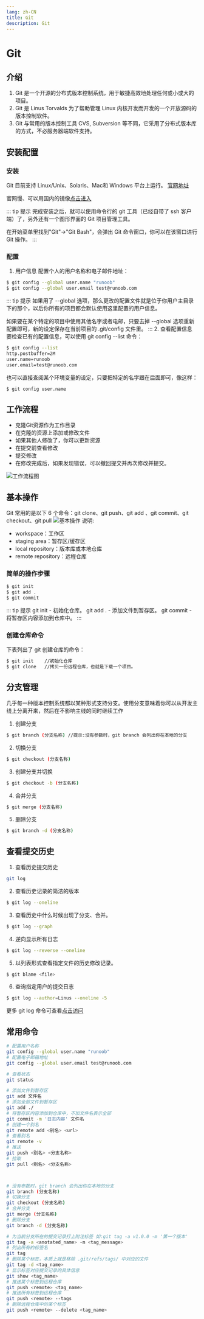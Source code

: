 ```yaml
---
lang: zh-CN
title: Git
description: Git
---
```


# Git
## 介绍
1. Git 是一个开源的分布式版本控制系统，用于敏捷高效地处理任何或小或大的项目。
2. Git 是 Linus Torvalds 为了帮助管理 Linux 内核开发而开发的一个开放源码的版本控制软件。
3. Git 与常用的版本控制工具 CVS, Subversion 等不同，它采用了分布式版本库的方式，不必服务器端软件支持。
## 安装配置
### 安装
Git 目前支持 Linux/Unix、Solaris、Mac和 Windows 平台上运行。
[官网地址](http://git-scm.com/downloads/)

官网慢、可以用国内的镜像[点击进入](https://npm.taobao.org/mirrors/git-for-windows/)

::: tip  提示
完成安装之后，就可以使用命令行的 git 工具（已经自带了 ssh 客户端）了，另外还有一个图形界面的 Git 项目管理工具。

在开始菜单里找到"Git"->"Git Bash"，会弹出 Git 命令窗口，你可以在该窗口进行 Git 操作。
:::
### 配置
1. 用户信息
配置个人的用户名称和电子邮件地址：
``` sh
$ git config --global user.name "runoob"
$ git config --global user.email test@runoob.com
```
::: tip 提示
如果用了 --global 选项，那么更改的配置文件就是位于你用户主目录下的那个，以后你所有的项目都会默认使用这里配置的用户信息。

如果要在某个特定的项目中使用其他名字或者电邮，只要去掉 --global 选项重新配置即可，新的设定保存在当前项目的 .git/config 文件里。
:::
2. 查看配置信息
要检查已有的配置信息，可以使用 git config --list 命令：
``` sh
$ git config --list
http.postbuffer=2M
user.name=runoob
user.email=test@runoob.com
```
也可以直接查阅某个环境变量的设定，只要把特定的名字跟在后面即可，像这样：
``` sh
$ git config user.name
```
## 工作流程
- 克隆Git资源作为工作目录
- 在克隆的资源上添加或修改文件
- 如果其他人修改了，你可以更新资源
- 在提交前查看修改
- 提交修改
- 在修改完成后，如果发现错误，可以撤回提交并再次修改并提交。

![工作流程图](/images/git-process.png)
## 基本操作
Git 常用的是以下 6 个命令：git clone、git push、git add 、git commit、git checkout、git pull
![基本操作 ](/images/git-command.jpg)
说明:
- workspace：工作区
- staging area：暂存区/缓存区
- local repository：版本库或本地仓库
- remote repository：远程仓库
### 简单的操作步骤
``` sh
$ git init     
$ git add .    
$ git commit
```
::: tip 提示
git init - 初始化仓库。
git add . - 添加文件到暂存区。
git commit - 将暂存区内容添加到仓库中。
:::
### 创建仓库命令
下表列出了 git 创建仓库的命令：
``` sh
$ git init    //初始化仓库 
$ git clone   //拷贝一份远程仓库，也就是下载一个项目。
```
## 分支管理
几乎每一种版本控制系统都以某种形式支持分支。使用分支意味着你可以从开发主线上分离开来，然后在不影响主线的同时继续工作
1. 创建分支 
``` sh
$ git branch (分支名称) //提示:没有参数时，git branch 会列出你在本地的分支
```
2. 切换分支
``` sh
$ git checkout (分支名称)
```
3. 创建分支并切换
``` sh
$ git checkout -b (分支名称)
```
4. 合并分支
``` sh
$ git merge (分支名称)
```
5. 删除分支
``` sh
$ git branch -d (分支名称)
```
## 查看提交历史
1. 查看历史提交历史
``` sh
git log 
```
2. 查看历史记录的简洁的版本
``` sh
$ git log --oneline
```
3. 查看历史中什么时候出现了分支、合并。
``` sh
$ git log --graph
```
4. 逆向显示所有日志
``` sh
$ git log --reverse --oneline
```
5. 以列表形式查看指定文件的历史修改记录。
``` sh
$ git blame <file> 
```
6. 查询指定用户的提交日志
``` sh
$ git log --author=Linus --oneline -5
```
更多 git log 命令可查看[点击访问](http://git-scm.com/docs/git-log)

## 常用命令
``` sh
# 配置用户名称
git config --global user.name "runoob"        
# 配置电子邮箱地址  
git config --global user.email test@runoob.com 

# 查看状态
git status

# 添加文件到暂存区
git add 文件名
# 添加全部文件到暂存区
git add ./
# 将暂存区内容添加到仓库中，不加文件名表示全部
git commit -m '日志内容' 文件名
# 创建一个别名 
git remote add <别名> <url>
# 查看别名
git remote -v
# 推送
git push <别名> <分支名称>
# 拉取
git pull <别名> <分支名称>



# 没有参数时，git branch 会列出你在本地的分支
git branch (分支名称)
# 切换分支
git checkout (分支名称)
# 合并分支
git merge (分支名称)
# 删除分支
git branch -d (分支名称)

# 为当前分支所在的提交记录打上附注标签 如:git tag -a v1.0.0 -m '第一个版本' 
git tag -a <anotated_name> -m <tag_message>
# 列出所有的标签名
git tag
# 删除某个标签，本质上就是移除 .git/refs/tags/ 中对应的文件
git tag -d <tag_name>
# 显示标签对应提交记录的具体信息
git show <tag_name>
# 推送某个标签到远程仓库
git push <remote> <tag_name>
# 推送所有标签到远程仓库
git push <remote> --tags
# 删除远程仓库中的某个标签
git push <remote> --delete <tag_name>
```